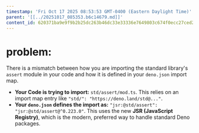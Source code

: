 ```yaml
---
timestamp: 'Fri Oct 17 2025 08:53:53 GMT-0400 (Eastern Daylight Time)'
parent: '[[../20251017_085353.b6c14679.md]]'
content_id: 620371ba9e9f9b2b25dc263b46dc33e33336e7649803c674f0ecc27ced259db7
---
```


# problem:

There is a mismatch between how you are importing the standard library's `assert` module in your code and how it is defined in your `deno.json` import map.

* **Your Code is trying to import:** `std/assert/mod.ts`. This relies on an import map entry like `"std/": "https://deno.land/std@..."`.
* **Your `deno.json` defines the import as:** `"jsr:@std/assert": "jsr:@std/assert@^0.223.0"`. This uses the new **JSR (JavaScript Registry)**, which is the modern, preferred way to handle standard Deno packages.
